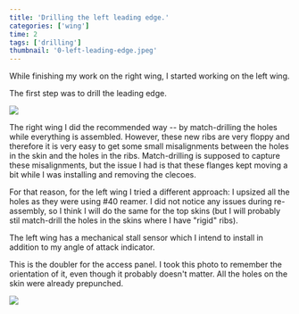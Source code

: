 ```yaml
---
title: 'Drilling the left leading edge.'
categories: ['wing']
time: 2
tags: ['drilling']
thumbnail: '0-left-leading-edge.jpeg'
---
```


While finishing my work on the right wing, I started working on the left wing.

<!-- more -->

The first step was to drill the leading edge.

![](./0-left-leading-edge.jpeg)

The right wing I did the recommended way -- by match-drilling the holes while everything is assembled. However, these new ribs are very floppy and therefore it is very easy to get some small misalignments between the holes in the skin and the holes in the ribs. Match-drilling is supposed to capture these misalignments, but the issue I had is that these flanges kept moving a bit while I was installing and removing the clecoes.

For that reason, for the left wing I tried a different approach: I upsized all the holes as they were using #40 reamer. I did not notice any issues during re-assembly, so I think I will do the same for the top skins (but I will probably stil match-drill the holes in the skins where I have "rigid" ribs).

The left wing has a mechanical stall sensor which I intend to install in addition to my angle of attack indicator.

This is the doubler for the access panel. I took this photo to remember the orientation of it, even though it probably doesn't matter. All the holes on the skin were already prepunched.

![](./1-stall-sensor-access-panel.jpeg)
